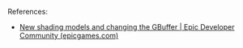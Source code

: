 References:

- [New shading models and changing the GBuffer | Epic Developer Community (epicgames.com)](https://dev.epicgames.com/community/learning/tutorials/2R5x/unreal-engine-new-shading-models-and-changing-the-gbuffer)